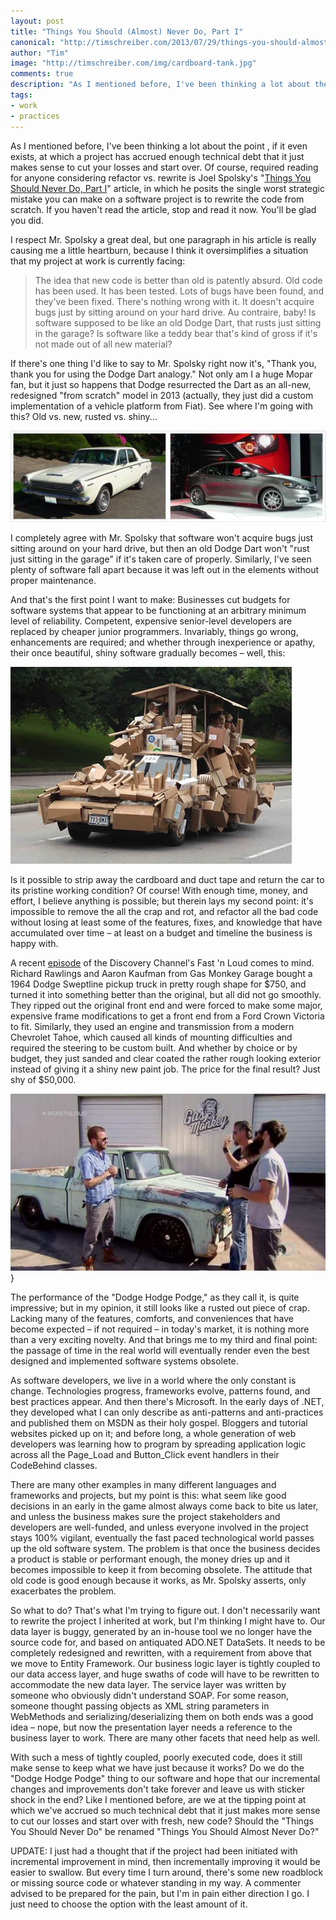 ```yaml
--- 
layout: post
title: "Things You Should (Almost) Never Do, Part I"
canonical: "http://timschreiber.com/2013/07/29/things-you-should-almost-never-do-part-i"
author: "Tim"
image: "http://timschreiber.com/img/cardboard-tank.jpg"
comments: true
description: "As I mentioned before, I've been thinking a lot about the point , if it even exists, at which a project has accrued enough technical debt that it just makes sense to cut your losses and start over. Of course..."
tags:
- work
- practices
---
```


As I mentioned before, I've been thinking a lot about the point , if it even exists, at which a project has accrued enough technical debt that it just makes sense to cut your losses and start over. Of course, required reading for anyone considering refactor vs. rewrite is Joel Spolsky's &quot;[Things You Should Never Do, Part I][1]&quot; article, in which he posits the single worst strategic mistake you can make on a software project is to rewrite the code from scratch. If you haven't read the article, stop and read it now. You'll be glad you did.

I respect Mr. Spolsky a great deal, but one paragraph in his article is really causing me a little heartburn, because I think it oversimplifies a situation that my project at work is currently facing:

> The idea that new code is better than old is patently absurd. Old code has been used. It has been tested. Lots of bugs have been found, and they've been fixed. There's nothing wrong with it. It doesn't acquire bugs just by sitting around on your hard drive. Au contraire, baby! Is software supposed to be like an old Dodge Dart, that rusts just sitting in the garage? Is software like a teddy bear that's kind of gross if it's not made out of all new material?

If there's one thing I'd like to say to Mr. Spolsky right now it's, &quot;Thank you, thank you for using the Dodge Dart analogy.&quot; Not only am I a huge Mopar fan, but it just so happens that Dodge resurrected the Dart as an all-new, redesigned &quot;from scratch&quot; model in 2013 (actually, they just did a custom implementation of a vehicle platform from Fiat). See where I'm going with this? Old vs. new, rusted vs. shiny...

![Old and Busted / New Hotness][2]

I completely agree with Mr. Spolsky that software won't acquire bugs just sitting around on your hard drive, but then an old Dodge Dart won't &quot;rust just sitting in the garage&quot; if it's taken care of properly. Similarly, I've seen plenty of software fall apart because it was left out in the elements without proper maintenance.

And that's the first point I want to make: Businesses cut budgets for software systems that appear to be functioning at an arbitrary minimum level of reliability. Competent, expensive senior-level developers are replaced by cheaper junior programmers. Invariably, things go wrong, enhancements are required; and whether through inexperience or apathy, their once beautiful, shiny software gradually becomes &ndash; well, this:

![They're &quot;Features&quot;][3]

Is it possible to strip away the cardboard and duct tape and return the car to its pristine working condition? Of course! With enough time, money, and effort, I believe anything is possible; but therein lays my second point: it's impossible to remove the all the crap and rot, and refactor all the bad code without losing at least some of the features, fixes, and knowledge that have accumulated over time &ndash; at least on a budget and timeline the business is happy with.

A recent [episode][4] of the Discovery Channel's Fast 'n Loud comes to mind. Richard Rawlings and Aaron Kaufman from Gas Monkey Garage bought a 1964 Dodge Sweptline pickup truck in pretty rough shape for $750, and turned it into something better than the original, but all did not go smoothly. They ripped out the original front end and were forced to make some major, expensive frame modifications to get a front end from a Ford Crown Victoria to fit. Similarly, they used an engine and transmission from a modern Chevrolet Tahoe, which caused all kinds of mounting difficulties and required the steering to be custom built. And whether by choice or by budget, they just sanded and clear coated the rather rough looking exterior instead of giving it a shiny new paint job. The price for the final result? Just shy of $50,000.

![Dodge Hodge Podge][5]}

The performance of the &quot;Dodge Hodge Podge,&quot; as they call it, is quite impressive; but in my opinion, it still looks like a rusted out piece of crap. Lacking many of the features, comforts, and conveniences that have become expected &ndash; if not required &ndash; in today's market, it is nothing more than a very exciting novelty. And that brings me to my third and final point: the passage of time in the real world will eventually render even the best designed and implemented software systems obsolete.

As software developers, we live in a world where the only constant is change. Technologies progress, frameworks evolve, patterns found, and best practices appear. And then there's Microsoft. In the early days of .NET, they developed what I can only describe as anti-patterns and anti-practices and published them on MSDN as their holy gospel. Bloggers and tutorial websites picked up on it; and before long, a whole generation of web developers was learning how to program by spreading application logic across all the Page_Load and Button_Click event handlers in their CodeBehind classes.

There are many other examples in many different languages and frameworks and projects, but my point is this: what seem like good decisions in an early in the game almost always come back to bite us later, and unless the business makes sure the project stakeholders and developers are well-funded, and unless everyone involved in the project stays 100% vigilant, eventually the fast paced technological world passes up the old software system. The problem is that once the business decides a product is stable or performant enough, the money dries up and it becomes impossible to keep it from becoming obsolete. The attitude that old code is good enough because it works, as Mr. Spolsky asserts, only exacerbates the problem.

So what to do? That's what I'm trying to figure out. I don't necessarily want to rewrite the project I inherited at work, but I'm thinking I might have to. Our data layer is buggy, generated by an in-house tool we no longer have the source code for, and based on antiquated ADO.NET DataSets. It needs to be completely redesigned and rewritten, with a requirement from above that we move to Entity Framework. Our business logic layer is tightly coupled to our data access layer, and huge swaths of code will have to be rewritten to accommodate the new data layer. The service layer was written by someone who obviously didn't understand SOAP. For some reason, someone thought passing objects as XML string parameters in WebMethods and serializing/deserializing them on both ends was a good idea &ndash; nope, but now the presentation layer needs a reference to the business layer to work. There are many other facets that need help as well.

With such a mess of tightly coupled, poorly executed code, does it still make sense to keep what we have just because it works? Do we do the &quot;Dodge Hodge Podge&quot; thing to our software and hope that our incremental changes and improvements don't take forever and leave us with sticker shock in the end? Like I mentioned before, are we at the tipping point at which we've accrued so much technical debt that it just makes more sense to cut our losses and start over with fresh, new code? Should the &quot;Things You Should Never Do&quot; be renamed &quot;Things You Should Almost Never Do?&quot;

UPDATE: I just had a thought that if the project had been initiated with incremental improvement in mind, then incrementally improving it would be easier to swallow. But every time I turn around, there's some new roadblock or missing source code or whatever standing in my way. A commenter advised to be prepared for the pain, but I'm in pain either direction I go. I just need to choose the option with the least amount of it.

[1]: http://www.joelonsoftware.com/articles/fog0000000069.html
[2]: /img/old-new-dart.jpg
[3]: /img/cardboard-tank.jpg
[4]: http://dsc.discovery.com/tv-shows/fast-n-loud/season-2-episodes4.htm
[5]: /img/dodge-hodge-podge.jpg